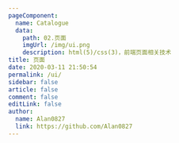 ```yaml
---
pageComponent:
  name: Catalogue
  data:
    path: 02.页面
    imgUrl: /img/ui.png
    description: html(5)/css(3)，前端页面相关技术
title: 页面
date: 2020-03-11 21:50:54
permalink: /ui/
sidebar: false
article: false
comment: false
editLink: false
author:
  name: Alan0827
  link: https://github.com/Alan0827
---
```

